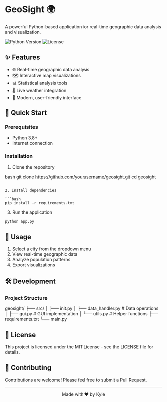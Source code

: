 # GeoSight 🌍

A powerful Python-based application for real-time geographic data analysis and visualization.

![Python Version](https://img.shields.io/badge/python-3.8%2B-blue)
![License](https://img.shields.io/badge/license-MIT-green)

## ✨ Features

- 🌐 Real-time geographic data analysis
- 🗺️ Interactive map visualizations
- 📊 Statistical analysis tools
- 🌡️ Live weather integration
- 📱 Modern, user-friendly interface

## 🚀 Quick Start

### Prerequisites
- Python 3.8+
- Internet connection

### Installation

1. Clone the repository

bash
git clone https://github.com/yourusername/geosight.git
cd geosight
```

2. Install dependencies

```bash
pip install -r requirements.txt
```

3. Run the application

```bash
python app.py
```


## 📖 Usage

1. Select a city from the dropdown menu
2. View real-time geographic data
3. Analyze population patterns
4. Export visualizations

## 🛠️ Development

### Project Structure
geosight/
├── src/
│ ├── init.py
│ ├── data_handler.py # Data operations
│ ├── gui.py # GUI implementation
│ └── utils.py # Helper functions
├── requirements.txt
└── main.py


## 📄 License

This project is licensed under the MIT License - see the LICENSE file for details.

## 🤝 Contributing

Contributions are welcome! Please feel free to submit a Pull Request.

---

<p align="center">Made with ❤️ by Kyle</p>